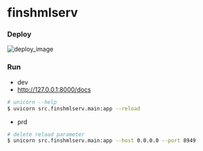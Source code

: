 # finshmlserv

### Deploy
![deploy_image](https://github.com/user-attachments/assets/aa0556f8-1873-4adc-af03-69b0a1a69eb4)

### Run
- dev
- http://127.0.0.1:8000/docs
```bash
# unicorn --help
$ uvicorn src.finshmlserv.main:app --reload

```
- prd
```bash
# delete reload parameter
$ unicorn src.finshmlserv.main:app --host 0.0.0.0 --port 8949
```


